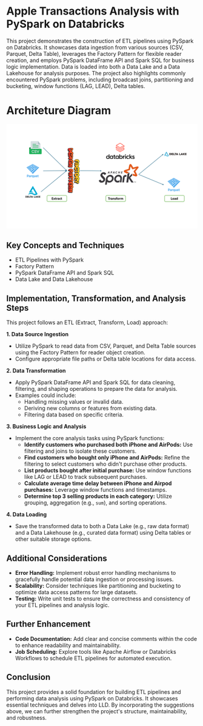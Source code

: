 # Apple Transactions Analysis with PySpark on Databricks

This project demonstrates the construction of ETL pipelines using PySpark on Databricks. It showcases data ingestion from various sources (CSV, Parquet, Delta Table), leverages the Factory Pattern for flexible reader creation, and employs PySpark DataFrame API and Spark SQL for business logic implementation. Data is loaded into both a Data Lake and a Data Lakehouse for analysis purposes. The project also highlights commonly encountered PySpark problems, including broadcast joins, partitioning and bucketing, window functions (LAG, LEAD), Delta tables.

# Architeture Diagram
![Architecture Diagram](Architecture.png)

## Key Concepts and Techniques

* ETL Pipelines with PySpark
* Factory Pattern
* PySpark DataFrame API and Spark SQL
* Data Lake and Data Lakehouse

## Implementation, Transformation, and Analysis Steps

This project follows an ETL (Extract, Transform, Load) approach:

**1. Data Source Ingestion**

- Utilize PySpark to read data from CSV, Parquet, and Delta Table sources using the Factory Pattern for reader object creation.
- Configure appropriate file paths or Delta table locations for data access.

**2. Data Transformation**

- Apply PySpark DataFrame API and Spark SQL for data cleaning, filtering, and shaping operations to prepare the data for analysis.
- Examples could include:
    * Handling missing values or invalid data.
    * Deriving new columns or features from existing data.
    * Filtering data based on specific criteria.

**3. Business Logic and Analysis**

- Implement the core analysis tasks using PySpark functions:
    * **Identify customers who purchased both iPhone and AirPods:** Use filtering and joins to isolate these customers.
    * **Find customers who bought only iPhone and AirPods:** Refine the filtering to select customers who didn't purchase other products.
    * **List products bought after initial purchase:** Use window functions like LAG or LEAD to track subsequent purchases.
    * **Calculate average time delay between iPhone and Airpod purchases:** Leverage window functions and timestamps.
    * **Determine top 3 selling products in each category:** Utilize grouping, aggregation (e.g., `sum`), and sorting operations.

**4. Data Loading**

- Save the transformed data to both a Data Lake (e.g., raw data format) and a Data Lakehouse (e.g., curated data format) using Delta tables or other suitable storage options.

## Additional Considerations

* **Error Handling:** Implement robust error handling mechanisms to gracefully handle potential data ingestion or processing issues.
* **Scalability:** Consider techniques like partitioning and bucketing to optimize data access patterns for large datasets.
* **Testing:** Write unit tests to ensure the correctness and consistency of your ETL pipelines and analysis logic.

## Further Enhancement

* **Code Documentation:** Add clear and concise comments within the code to enhance readability and maintainability.
* **Job Scheduling:** Explore tools like Apache Airflow or Databricks Workflows to schedule ETL pipelines for automated execution.

## Conclusion

This project provides a solid foundation for building ETL pipelines and performing data analysis using PySpark on Databricks. It showcases essential techniques and delves into LLD. By incorporating the suggestions above, we can further strengthen the project's structure, maintainability, and robustness.
